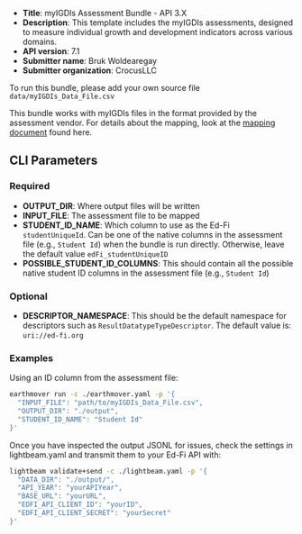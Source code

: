* **Title**: myIGDIs Assessment Bundle - API 3.X
* **Description**: This template includes the myIGDIs assessments, designed to measure individual growth and development indicators across various domains.
* **API version**: 7.1
* **Submitter name**: Bruk Woldearegay
* **Submitter organization**: CrocusLLC

To run this bundle, please add your own source file `data/myIGDIs_Data_File.csv`

This bundle works with myIGDIs files in the format provided by the assessment vendor. For details about the mapping, look at the [mapping document](./mapping.md) found here.

## CLI Parameters

### Required

- **OUTPUT_DIR**: Where output files will be written
- **INPUT_FILE**: The assessment file to be mapped
- **STUDENT_ID_NAME**: Which column to use as the Ed-Fi `studentUniqueId`. Can be one of the native columns in the assessment file (e.g., `Student Id`) when the bundle is run directly. Otherwise, leave the default value `edFi_studentUniqueID`
- **POSSIBLE_STUDENT_ID_COLUMNS**: This should contain all the possible native student ID columns in the assessment file (e.g., `Student Id`)

### Optional

- **DESCRIPTOR_NAMESPACE**: This should be the default namespace for descriptors such as `ResultDatatypeTypeDescriptor`. The default value is: `uri://ed-fi.org`

### Examples

Using an ID column from the assessment file:

```bash
earthmover run -c ./earthmover.yaml -p '{
  "INPUT_FILE": "path/to/myIGDIs_Data_File.csv",
  "OUTPUT_DIR": "./output",
  "STUDENT_ID_NAME": "Student Id"
}'
```

Once you have inspected the output JSONL for issues, check the settings in lightbeam.yaml and transmit them to your Ed-Fi API with:

```bash
lightbeam validate+send -c ./lightbeam.yaml -p '{
  "DATA_DIR": "./output/",
  "API_YEAR": "yourAPIYear",
  "BASE_URL": "yourURL",
  "EDFI_API_CLIENT_ID": "yourID",
  "EDFI_API_CLIENT_SECRET": "yourSecret"
}'
```